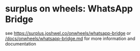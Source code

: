 # surplus on wheels: WhatsApp Bridge

see <https://surplus.joshwel.co/onwheels/whatsapp-bridge>
or [/docs/onwheels/whatsapp-bridge.md](../../docs/onwheels/whatsapp-bridge.md)
for more information and documentation
